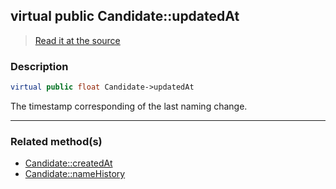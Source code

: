 ## virtual public Candidate::updatedAt

> [Read it at the source](https://github.com/julien-boudry/Condorcet/blob/master/src/Candidate.php#L20)

### Description    

```php
virtual public float Candidate->updatedAt 
```

The timestamp corresponding of the last naming change.
    
---------------------------------------

### Related method(s)      

* [Candidate::createdAt](/Docs/ApiReferences/Candidate%20Class/virtual%20public%20Candidate--createdAt.md)    
* [Candidate::nameHistory](/Docs/ApiReferences/Candidate%20Class/public%20Candidate--nameHistory.md)    
